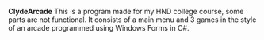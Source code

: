 **ClydeArcade**
This is a program made for my HND college course, some parts are not functional.
It consists of a main menu and 3 games in the style of an arcade programmed using Windows Forms in C#.
